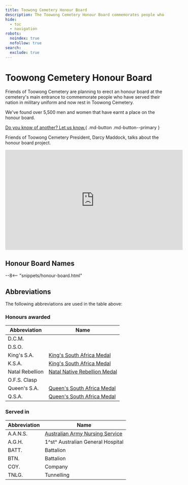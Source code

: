 ```yaml
---
title: Toowong Cemetery Honour Board 
description: The Toowong Cemetery Honour Board commemorates people who have served in military uniform 
hide:
  - toc
  - navigation
robots: 
  noindex: true
  nofollow: true
search:
  exclude: true
---
```


# Toowong Cemetery Honour Board

Friends of Toowong Cemetery are planning to erect an honour board at the cemetery's main entrance to commemorate people who have served their nation in military uniform and now rest in Toowong Cemetery. 

We've found over 5,500 men and women that have earnt a place on the honour board. 

[Do you know of another? Let us know.](../contact.md){ .md-button .md-button--primary }

Friends of Toowong Cemetery President, Darcy Maddock, talks about the honour board project. 

<!--
<div class="video-wrapper">
  <iframe width="560" height="315" src="https://www.youtube.com/embed/mVfixEzUpwk" title="YouTube video player" frameborder="0" allow="accelerometer; clipboard-write; encrypted-media; gyroscope; picture-in-picture" allowfullscreen></iframe>
</div> 
-->

<iframe width="560" height="315" src="https://www.youtube.com/embed/mVfixEzUpwk?start=7" title="YouTube video player" frameborder="0" allow="accelerometer; autoplay; clipboard-write; encrypted-media; gyroscope; picture-in-picture" allowfullscreen></iframe>

## Honour Board Names

--8<-- "snippets/honour-board.html"

## Abbreviations

The following abbreviations are used in the table above: 

### Honours awarded

| Abbreviation    | Name |
| -----------     | ----------- |
| D.C.M.          | |
| D.S.O.          | |
| King's S.A.     | [King's South Africa Medal](https://en.wikipedia.org/wiki/King%27s_South_Africa_Medal) |
| K.S.A.          | [King's South Africa Medal](https://en.wikipedia.org/wiki/King%27s_South_Africa_Medal) |
| Natal Rebellion | [Natal Native Rebellion Medal](https://en.wikipedia.org/wiki/Natal_Native_Rebellion_Medal) |
| O.F.S. Clasp    | |
| Queen's S.A.    | [Queen's South Africa Medal](https://en.wikipedia.org/wiki/Queen%27s_South_Africa_Medal) |
|  Q.S.A.         | [Queen's South Africa Medal](https://en.wikipedia.org/wiki/Queen%27s_South_Africa_Medal) |

### Served in 

| Abbreviation | Name  |
| -----------  | ----------- |
| A.A.N.S.     | [Australian Army Nursing Service](https://en.wikipedia.org/wiki/Australian_Army_Nursing_Service) |
| A.G.H.       | 1^st^ Australian General Hospital     |
| BATT.        | Battalion     |
| BTN.         | Battalion     |
| COY.         | Company |
| TNLG.        | Tunnelling |


<!--

## Download the data

The [Moved Paddington Cemetery Headstones](moved-paddington-headstones.md) by [Friends of Toowong Cemetery Association Inc.](../index.md), is licensed under [CC BY 4.0](https://creativecommons.org/licenses/by/4.0/). You must provide attribution if you reuse this work.

Download the Moved Paddington Cemetery Headstones as a <a href="../../assets/data/moved-paddington-cemetery-headstones.csv" download>Comma Separated Value file</a> (.csv) 

!!! warning "Excel interprets some grave locations as dates"

    If you open the .csv file using Microsoft Excel, be aware that it changes some grave locations into dates. [This behaviour cannot be prevented](https://support.microsoft.com/en-us/office/stop-automatically-changing-numbers-to-dates-452bd2db-cc96-47d1-81e4-72cec11c4ed8?ns=excel&version=90&ui=en-us&rs=en-us&ad=us). We suggest you consider using another tool.

-->
